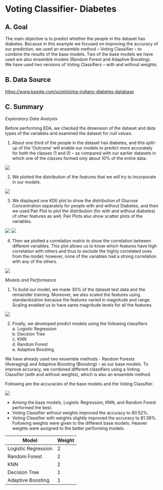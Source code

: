 # Voting Classifier- Diabetes

## A. Goal
The main objective is to predict whether the people in the dataset has diabetes. Because in this example we focused on improving the accuracy of our prediction, we used an ensemble method – Voting Classifier – to combine the results of the base models. Two of the base models we have used are also ensemble models (Random Forest and Adaptive Boosting). We have used two versions of Voting Classifiers – with and without weights.

## B. Data Source
https://www.kaggle.com/uciml/pima-indians-diabetes-database

## C. Summary

_Exploratory Data Analysis_

Before performing EDA, we checked the dimension of the dataset and data types of the variables and examined the dataset for null values.

1. About one third of the people in the dataset has diabetes, and this split-up of the ‘Outcome’ will enable our models to predict more accurately for both the classes (1 and 0) – as compared with our earlier datasets in which one of the classes formed only about 10% of the entire data.

![](Voting_Classifier_Images/Outcome.png)

2. We plotted the distribution of the features that we will try to incorporate in our models.

![](Voting_Classifier_Images/Histograms.png)

3. We displayed one KDE plot to show the distribution of Glucose Concentration separately for people with and without Diabetes, and then we used Pair Plot to plot the distribution (for with and without diabetes) of other features as well. Pair Plots also show scatter plots of the variables.

![](Voting_Classifier_Images/KDE_Glucose.png)
![](Voting_Classifier_Images/Pair.png)

4. Then we plotted a correlation matrix to show the correlation between different variables. This plot allows us to know which features have high correlation with others and thus to exclude the highly correlated ones from the model; however, none of the variables had a strong correlation with any of the others.

![](Voting_Classifier_Images/Correlation_Matrix.png)

_Models and Performance_

1. To build our model, we made 30% of the dataset test data and the remainder training. Moreover, we also scaled the features using standardization because the features varied in magnitude and range. Scaling enabled us to have same magnitude levels for all the features.

![](Voting_Classifier_Images/Standardization.png)

2. Finally, we developed predict models using the following classifiers  
a. Logistic Regression  
b. Decision Tree  
c. KNN  
d. Random Forest  
e. Adaptive Boosting  

We have already used two ensemble methods - Random Forests (Averaging) and Adaptive Boosting (Boosting) – as our base models. To improve accuracy, we combined different classifiers using a Voting Classifier (with and without weights), which is also an ensemble method.

Following are the accuracies of the base models and the Voting Classifier.

![](Voting_Classifier_Images/Accuracies.png)

- Among the base models, Logistic Regression, KNN, and Random Forest performed the best.
- Voting Classifier without weights improved the accuracy to 80.52%.
- Voting Classifier with weights slightly improved the accuracy to 81.39%. Following weights were given to the different base models. Heavier weights were assigned to the better performing models.


| Model  | Weight |
| ------------- | ------------- |
| Logistic Regression  | 2  |
| Random Forest  | 2  |
| KNN  | 2  |
| Decision Tree  | 1  |
| Adaptive Boosting  | 1  |
